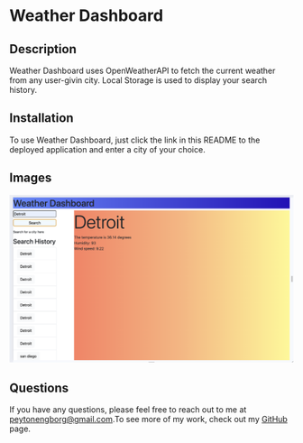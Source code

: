 
  # Weather Dashboard
  
  ## Description
  Weather Dashboard uses OpenWeatherAPI to fetch the current weather from any user-givin city. Local Storage is used to display your search history.
  
  ## Installation
  To use Weather Dashboard, just click the link in this README to the deployed application and enter a city of your choice.

  ## Images
  ![Weather Dashboard screenshot](/Screenshot%202024-01-31%20at%209.53.43%20AM.png)
  
  ## Questions
If you have any questions, please feel free to reach out to me at [peytonengborg@gmail.com](mailto:peytonengborg@gmail.com).To see more of my work, check out my [GitHub](https://github.com/phechzzz) page.
